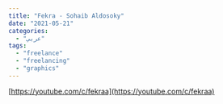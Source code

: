 ```yaml
---
title: "Fekra - Sohaib Aldosoky"
date: "2021-05-21"
categories:
  - "عربي"
tags:
  - "freelance"
  - "freelancing"
  - "graphics"
---
```


[https://youtube.com/c/fekraa](https://youtube.com/c/fekraa)
